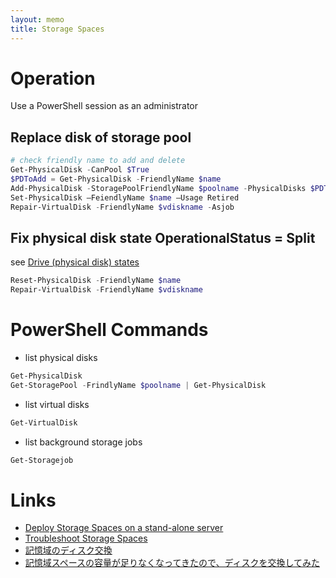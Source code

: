 ```yaml
---
layout: memo
title: Storage Spaces
---
```


# Operation
Use a PowerShell session as an administrator

## Replace disk of storage pool
```powershell
# check friendly name to add and delete
Get-PhysicalDisk -CanPool $True
$PDToAdd = Get-PhysicalDisk -FriendlyName $name
Add-PhysicalDisk -StoragePoolFriendlyName $poolname -PhysicalDisks $PDToAdd
Set-PhysicalDisk –FeiendlyName $name –Usage Retired
Repair-VirtualDisk -FriendlyName $vdiskname -Asjob
```

## Fix physical disk state OperationalStatus = Split
see [Drive (physical disk) states](https://learn.microsoft.com/en-us/windows-server/storage/storage-spaces/storage-spaces-states#drive-physical-disk-states)

```powershell
Reset-PhysicalDisk -FriendlyName $name
Repair-VirtualDisk -FriendlyName $vdiskname
```

# PowerShell Commands
- list physical disks
```powershell
Get-PhysicalDisk
Get-StoragePool -FrindlyName $poolname | Get-PhysicalDisk
```
- list virtual disks
```powershell
Get-VirtualDisk
```
- list background storage jobs
```powershell
Get-Storagejob
```

# Links
- [Deploy Storage Spaces on a stand-alone server](https://learn.microsoft.com/en-us/windows-server/storage/storage-spaces/deploy-standalone-storage-spaces)
- [Troubleshoot Storage Spaces](https://learn.microsoft.com/en-us/windows-server/storage/storage-spaces/storage-spaces-states)
- [記憶域のディスク交換](https://www.tksoft.work/system/microsoft/windows/1748)
- [記憶域スペースの容量が足りなくなってきたので、ディスクを交換してみた](https://satsumahomeserver.com/blog/301509)
